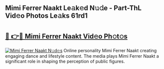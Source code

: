 ## Mimi Ferrer Naakt Le𝚊k𝚎d N𝚞𝚍e - Part-ThL Vid𝚎o Photos Le𝚊ks 61rd1

# <h2><a href="http://fb83u0.evod.top/?m=Mimi+Ferrer+Naakt">🔗 👉🔴 Mimi Ferrer Naakt Vid𝚎o Ph𝚘t𝚘s</a></h2>

[![Mimi Ferrer Naakt N𝚞d𝚎s](https://i.imgur.com/8V9OHl7.gif)](http://fb83u0.evod.top/?m=Mimi+Ferrer+Naakt)
Online personality Mimi Ferrer Naakt creating engaging dance and lifestyle content. The media plays Mimi Ferrer Naakt a significant role in shaping the perception of public figures. 
